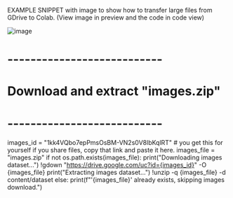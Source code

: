 EXAMPLE SNIPPET with image to show how to transfer large files from GDrive to Colab.
(View image in preview and the code in code view)

![image](https://github.com/user-attachments/assets/d5373be0-2a3b-485c-846c-9e8a82ceb5be)


# ---------------------------
# Download and extract "images.zip"
# ---------------------------
images_id = "1kk4VQbo7epPmsOsBM-VN2s0V8lbKqlRT"  # you get this for yourself if you share files, copy that link and paste it here.
images_file = "images.zip"
if not os.path.exists(images_file):
    print("Downloading images dataset...")
    !gdown "https://drive.google.com/uc?id={images_id}" -O {images_file}
    print("Extracting images dataset...")
    !unzip -q {images_file} -d content/dataset
else:
    print(f"'{images_file}' already exists, skipping images download.")
